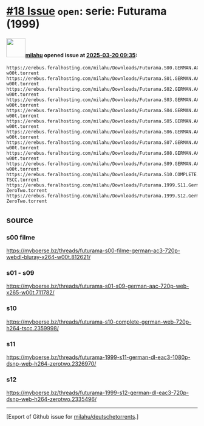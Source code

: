 # [\#18 Issue](https://github.com/milahu/deutschetorrents/issues/18) `open`: serie: Futurama (1999)

#### <img src="https://avatars.githubusercontent.com/u/12958815?v=4" width="50">[milahu](https://github.com/milahu) opened issue at [2025-03-20 09:35](https://github.com/milahu/deutschetorrents/issues/18):

    https://erebus.feralhosting.com/milahu/Downloads/Futurama.S00.GERMAN.AC3D.720p.WebDL.x264-w00t.torrent
    https://erebus.feralhosting.com/milahu/Downloads/Futurama.S01.GERMAN.AAC.720p.WEB.x265-w00t.torrent
    https://erebus.feralhosting.com/milahu/Downloads/Futurama.S02.GERMAN.AAC.720p.WEB.x265-w00t.torrent
    https://erebus.feralhosting.com/milahu/Downloads/Futurama.S03.GERMAN.AAC.720p.WEB.x265-w00t.torrent
    https://erebus.feralhosting.com/milahu/Downloads/Futurama.S04.GERMAN.AAC.720p.WEB.x265-w00t.torrent
    https://erebus.feralhosting.com/milahu/Downloads/Futurama.S05.GERMAN.AAC.720p.WEB.x265-w00t.torrent
    https://erebus.feralhosting.com/milahu/Downloads/Futurama.S06.GERMAN.AACD.720p.BluRay.x265-w00t.torrent
    https://erebus.feralhosting.com/milahu/Downloads/Futurama.S07.GERMAN.AACD.BluRay.720p.x265-w00t.torrent
    https://erebus.feralhosting.com/milahu/Downloads/Futurama.S08.GERMAN.AAC.720p.WEB.x265-w00t.torrent
    https://erebus.feralhosting.com/milahu/Downloads/Futurama.S09.GERMAN.AAC.720p.WEB.x265-w00t.torrent
    https://erebus.feralhosting.com/milahu/Downloads/Futurama.S10.COMPLETE.GERMAN.WEB.720p.h264-TSCC.torrent
    https://erebus.feralhosting.com/milahu/Downloads/Futurama.1999.S11.German.DL.EAC3.1080p.DSNP.WEB.H264-ZeroTwo.torrent
    https://erebus.feralhosting.com/milahu/Downloads/Futurama.1999.S12.German.DL.EAC3.720p.DSNP.WEB.H264-ZeroTwo.torrent

## source

### s00 filme

<https://myboerse.bz/threads/futurama-s00-filme-german-ac3-720p-webdl-bluray-x264-w00t.812621/>

### s01 - s09

<https://myboerse.bz/threads/futurama-s01-s09-german-aac-720p-web-x265-w00t.711782/>

### s10

<https://myboerse.bz/threads/futurama-s10-complete-german-web-720p-h264-tscc.2359998/>

### s11

<https://myboerse.bz/threads/futurama-1999-s11-german-dl-eac3-1080p-dsnp-web-h264-zerotwo.2326970/>

### s12

<https://myboerse.bz/threads/futurama-1999-s12-german-dl-eac3-720p-dsnp-web-h264-zerotwo.2335496/>

------------------------------------------------------------------------

\[Export of Github issue for
[milahu/deutschetorrents](https://github.com/milahu/deutschetorrents).\]
